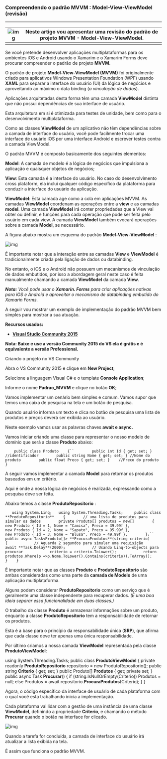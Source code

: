 ### Compreendendo o padrão MVVM : Model-View-ViewModel (revisão)

------

| ![img](http://www.macoratti.net/mac3_1.jpg) | Neste artigo vou apresentar uma revisão do padrão de projeto **MVVM - Model-View-ViewModel.** |
| ------------------------------------------- | ------------------------------------------------------------ |
|                                             |                                                              |

Se você pretende desenvolver aplicações multiplataformas para os ambientes iOS e Android usando o Xamarim e o Xamarim Forms deve procurar compreender o padrão de projeto **MVVM**.

O padrão de projeto **Model-View-ViewModel (MVVM)** foi originalmente criado para aplicativos Windows Presentation Foundation (WPF) usando **XAML** para separar a interface do usuário (UI) da lógica de negócios e aproveitando ao máximo o data binding (*a vinculação de dados*).

Aplicações arquitetadas desta forma têm uma camada **ViewModel** distinta que não possui dependências de sua interface de usuário.

Esta arquitetura em si é otimizada para testes de unidade, bem como para o desenvolvimento multiplataforma.

Como as classes **ViewModel** de um aplicativo não têm dependências sobre a camada de interface do usuário, você pode facilmente trocar uma interface de usuário iOS por uma interface Android e escrever testes contra a camada ViewModel.
 
O padrão MVVM é composto basicamente dos seguintes elementos:

**Model**: A camada de modelo é a lógica de negócios que impulsiona a aplicação e quaisquer objetos de negócios;

**View**: Esta camada é a interface do usuário. No caso do desenvolvimento cross plataform, ela inclui qualquer código específico da plataforma para conduzir a interface do usuário da aplicação.

**ViewModel**: Esta camada age como a cola em aplicações MVVM. As camadas **ViewModel** coordenam as operações entre a **view** e as camadas **model**. Uma camada **ViewModel** irá conter propriedades que a View vai obter ou definir, e funções para cada operação que pode ser feita pelo usuário em cada view. A camada **ViewModel** também evocará operações sobre a camada **Model**, se necessário.

A figura abaixo mostra um esquema do padrão **Model-View-ViewModel** :

![img](http://www.macoratti.net/16/09/net_mvvm11.png)

É importante notar que a interação entre as camadas **View** e **ViewModel** é tradicionalmente criada pela ligação de dados ou databinding.

No entanto, o iOS e o Android não possuem um mecanismos de vinculação de dados embutidos, por isso a abordagem geral neste caso é feita manualmente chamando a camada **ViewModel** da camada **View**.

***Nota:** Você pode usar o **Xamarin. Forms** para criar aplicações nativas para iOS e Android e aproveitar o mecanismo de databinding embutido do Xamarin Forms.*

A seguir vou mostrar um exemplo de implementação do padrão MVVM bem simples para mostrar a sua atuação.

**Recursos usados:**

- **[Visual Studio Community 2015](https://www.visualstudio.com/en-us/products/visual-studio-community-vs.aspx)**

**Nota: Baixe e use a versão Community 2015 do VS ela é grátis e é equivalente a versão Professional.**

Criando o projeto no VS Community

Abra o VS Community 2015 e clique em **New Project**;

Selecione a linguagem Visual C# e o template **Console Application**;

Informe o nome **Padrao_MVVM** e clique no botão **OK**;

Vamos implementar um cenário bem simples e comum. Vamos supor que temos uma caixa de pesquisa na tela e um botão de pesquisa.

Quando usuário informa um texto e clica no botão de pesquisa uma lista de produtos e preços deverá ser exibida ao usuário.

Neste exemplo vamos usar as palavras chaves **await e async.**

Vamos iniciar criando uma classe para representar o nosso modelo de domínio que será a classe **Produto** abaixo:

```
    public class Produto    {``        public int Id { get; set; }            //identificador        public string Nome { get; set; } //Nome do produto        public float Preco { get; set; }    //Preco do produto    }
```

A seguir vamos implementar a camada **Model** para retornar os produtos baseados em um critério. 

Aqui é onde a nossa lógica de negócios é realizada, expressando como a pesquisa deve ser feita.

Abaixo temos a classe **ProdutoRepositorio** :

```
   using System.Linq;   using System.Threading.Tasks;     public class **ProdutoRepositorio**    {        // uma lista de produtos para simular os dados        private Produto[] produtos = new[]        {            new Produto { Id = 1, Nome = "Camisa", Preco = 39.99f },            new Produto { Id = 2, Nome = "Sapato", Preco = 95.99f },            new Produto { Id = 3, Nome = "Blusa", Preco = 49.99f },        };``        public async Task<Produto[]> **ProcuraProdutos**(string criterio)        {            // Aguarda 2 segundos para simular uma requisição            await **Task.Delay**(2000);            // Usando Linq-to-objects para procurar            criterio = criterio.ToLower();            return produtos.Where(p =>p.Nome.ToLower().Contains(criterio)).ToArray();        }    }
```

É importante notar que as classes **Produto** e **ProdutoRepositorio** são ambas consideradas como uma parte da **camada de Modelo** de uma aplicação multiplataforma.

Alguns podem considerar **ProdutoRepositorio** como um serviço que é geralmente uma classe independente para recuperar dados. *(É uma boa ideia separar essa funcionalidade em duas classes.)*

O trabalho da classe **Produto** é armazenar informações sobre um produto, enquanto a classe **ProdutoRepositorio** tem a responsabilidade de retornar os produtos.

Esta é a base para o princípio da responsabilidade única (**SRP**), que afirma que cada classe deve ter apenas uma única responsabilidade.

Por último criamos a nossa camada **ViewModel** representada pela classe **ProdutoViewModel**:

  using System.Threading.Tasks;    public class **ProdutoViewModel**   {     private readonly **ProdutoRepositorio** repositorio = new ProdutoRepositorio();    public string **Criterio** { get; set; }    public Produto[] **Produtos** { get; private set; }    public async Task **Procurar**()     {       if (string.IsNullOrEmpty(Criterio))         Produtos = null;       else         Produtos = await repositorio.**ProcuraProdutos**(Criterio);    }   }

Agora, o código específico da interface de usuário de cada plataforma com o qual você esta trabalhando inicia a implementação.

Cada plataforma vai lidar com a gestão de uma instância de uma classe **ViewModel**, definindo a propriedade **Criterio**, e chamando o método **Procurar** quando o botão na interface for clicado.

![img](http://www.macoratti.net/16/09/net_mvvm12.png)

Quando a tarefa for concluída, a camada de interface do usuário irá atualizar a lista exibida na tela.

É assim que funciona o padrão MVVM.